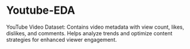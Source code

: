 # Youtube-EDA
YouTube Video Dataset: Contains video metadata with view count, likes, dislikes, and comments. Helps analyze trends and optimize content strategies for enhanced viewer engagement.
